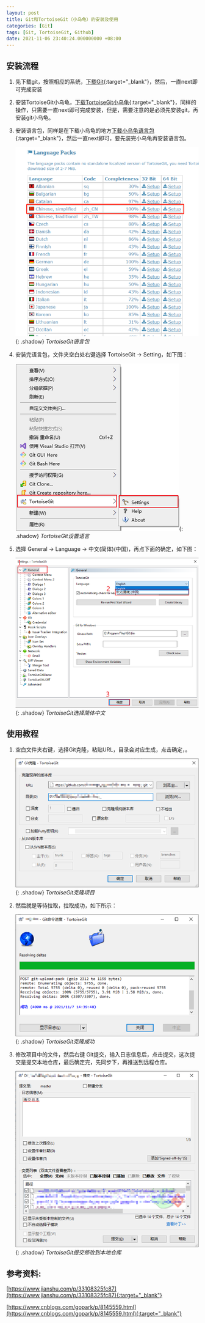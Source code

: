 ```yaml
---
layout: post
title: Git和TortoiseGit（小乌龟）的安装及使用
categories: [Git]
tags: [Git, TortoiseGit, Github]
date: 2021-11-06 23:40:24.000000000 +08:00
---
```


## 安装流程

1. 先下载git，按照相应的系统，[下载Git](https://git-scm.com/downloads "下载Git"){:target="_blank"}，然后，一直next即可完成安装

2. 安装TortoiseGit小乌龟，[下载TortoiseGit小乌龟](https://tortoisegit.org/download/ "下载TortoiseGit小乌龟"){:target="_blank"}，同样的操作，只需要一直next即可完成安装，但是，需要注意的是必须先安装git，再安装git小乌龟。

3. 安装语言包，同样是在下载小乌龟的地方[下载小乌龟语言包](https://tortoisegit.org/download/ "下载小乌龟语言包"){:target="_blank"}，然后一直next即可，要先装完小乌龟再安装语言包。

	![](/assets/img/20211106/tortoisegit_language_packs.png){: .shadow}
	_TortoiseGit语言包_

4. 安装完语言包，文件夹空白处右键选择 TortoiseGit -> Setting，如下图：

	![](/assets/img/2021/1107/1107-git-1.png){: .shadow}
	_TortoiseGit设置语言_

5. 选择 General -> Language -> 中文(简体)(中国)，再点下面的确定，如下图：

	![](/assets/img/2021/1107/1107-git-2.png){: .shadow}
	_TortoiseGit选择简体中文_
	
## 使用教程

1. 空白文件夹右键，选择Git克隆，粘贴URL，目录会对应生成，点击确定，。

	![](/assets/img/2021/1107/1107-git-3.png){: .shadow}
	_TortoiseGit克隆项目_
	
2. 然后就是等待拉取，拉取成功，如下所示：

	![](/assets/img/2021/1107/1107-git-4.png){: .shadow}
	_TortoiseGit克隆成功_
	
3. 修改项目中的文件，然后右键 Git提交，输入日志信息后，点击提交，这次提交是提交本地仓库，最后确定完，先同步下，再推送到远程仓库。

	![](/assets/img/2021/1107/1107-git-5.png){: .shadow}
	_TortoiseGit提交修改到本地仓库_


## 参考资料:
[https://www.jianshu.com/p/33108325fc87](https://www.jianshu.com/p/33108325fc87){:target="_blank"}

[https://www.cnblogs.com/gopark/p/8145559.html](https://www.cnblogs.com/gopark/p/8145559.html){:target="_blank"}
